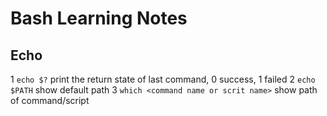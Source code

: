 # Bash Learning Notes
## Echo 
1 `echo $?` print the return state of last command, 0 success, 1 failed
2 `echo $PATH` show default path 
3  `which <command name or scrit name>` show path of command/script
